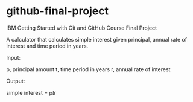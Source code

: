 # github-final-project
IBM Getting Started with Git and GitHub Course Final Project

A calculator that calculates simple interest given principal, annual rate of interest and time period in years.

Input: 

p, principal amount
   t, time period in years
   r, annual rate of interest
   
Output: 

   simple interest = p*t*r

